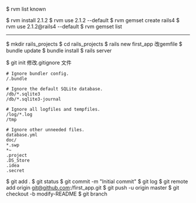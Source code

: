
$ rvm list known

$ rvm install 2.1.2
$ rvm use 2.1.2 --default
$ rvm gemset create rails4
$ rvm use 2.1.2@rails4 --default
$ rvm gemset list

----

$ mkdir rails_projects
$ cd rails_projects
$ rails new first_app
改gemfile
$ bundle update
$ bundle install
$ rails server

$ git init
修改.gitignore 文件
```
# Ignore bundler config.
/.bundle

# Ignore the default SQLite database.
/db/*.sqlite3
/db/*.sqlite3-journal

# Ignore all logfiles and tempfiles.
/log/*.log
/tmp

# Ignore other unneeded files.
database.yml
doc/
*.swp
*~
.project
.DS_Store
.idea
.secret
```

$ git add .
$ git status
$ git commit -m "Initial commit"
$ git log
$ git remote add origin git@github.com:<username>/first_app.git
$ git push -u origin master
$ git checkout -b modify-README
$ git branch